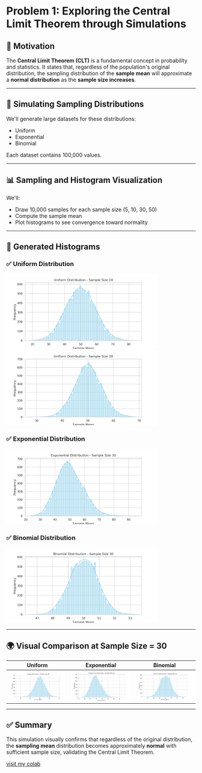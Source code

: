 
# Problem 1: Exploring the Central Limit Theorem through Simulations

## 🎯 Motivation

The **Central Limit Theorem (CLT)** is a fundamental concept in probability and statistics. It states that, regardless of the population's original distribution, the sampling distribution of the **sample mean** will approximate a **normal distribution** as the **sample size increases**.

---

## 🧪 Simulating Sampling Distributions

We'll generate large datasets for these distributions:
- Uniform
- Exponential
- Binomial

Each dataset contains 100,000 values.

---

## 📊 Sampling and Histogram Visualization

We'll:
- Draw 10,000 samples for each sample size (5, 10, 30, 50)
- Compute the sample mean
- Plot histograms to see convergence toward normality

---

## 📸 Generated Histograms

### ✅ Uniform Distribution  
<img src="uniform_n10-4.png" width="400"/>  
<img src="uniform_n30-4.png" width="400"/>

### ✅ Exponential Distribution  
<img src="exponential_n30-3.png" width="400"/>

### ✅ Binomial Distribution  
<img src="binomial_n30-3.png" width="400"/>

---

## 🌍 Visual Comparison at Sample Size = 30

| Uniform | Exponential | Binomial |
|--------|-------------|----------|
| <img src="uniform_n30-4.png" width="200"/> | <img src="exponential_n30-3.png" width="200"/> | <img src="binomial_n30-3.png" width="200"/> |

---

## ✅ Summary

This simulation visually confirms that regardless of the original distribution, the **sampling mean** distribution becomes approximately **normal** with sufficient sample size, validating the Central Limit Theorem.

[visit my colab](https://colab.research.google.com/drive/1tNL1Uht_NlbxpEmx-IhVyRU4iF8HjaGN?usp=sharing)

